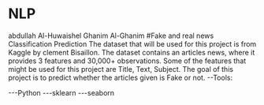 # NLP
abdullah Al-Huwaishel
Ghanim Al-Ghanim
#Fake and real news Classification Prediction
The dataset that will be used for this project is from Kaggle by clement Bisaillon.
The dataset contains an articles news, where it provides 3 features and 30,000+ observations. Some of the features that might be used for this project are Title, Text, Subject. The goal of this project is to predict whether the articles given is Fake or not. 
--Tools:

---Python 
---sklearn
---seaborn 
